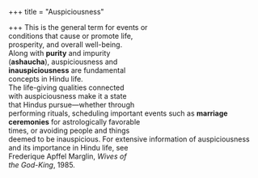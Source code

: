 +++
title = "Auspiciousness"

+++
This is the general term for events or  
conditions that cause or promote life,  
prosperity, and overall well-being.  
Along with **purity** and impurity  
(**ashaucha**), auspiciousness and  
**inauspiciousness** are fundamental  
concepts in Hindu life.  
The life-giving qualities connected  
with auspiciousness make it a state  
that Hindus pursue—whether through  
performing rituals, scheduling important events such as **marriage ceremonies** for astrologically favorable  
times, or avoiding people and things  
deemed to be inauspicious. For extensive information of auspiciousness  
and its importance in Hindu life, see  
Frederique Apffel Marglin, *Wives of*  
*the God-King*, 1985.